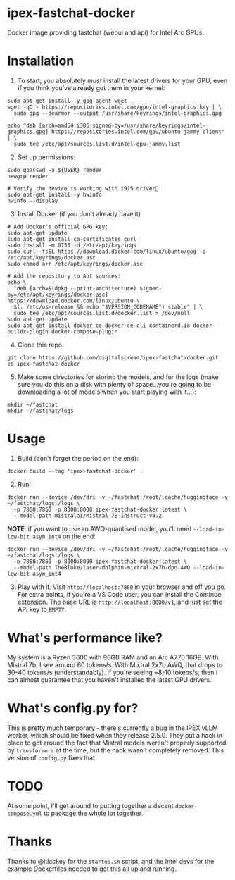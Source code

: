 # ipex-fastchat-docker
Docker image providing fastchat (webui and api) for Intel Arc GPUs.

# Installation

1. To start, you absolutely *must* install the latest drivers for your GPU, even if you think you've already got them in your kernel:

```
sudo apt-get install -y gpg-agent wget
wget -qO - https://repositories.intel.com/gpu/intel-graphics.key | \
  sudo gpg --dearmor --output /usr/share/keyrings/intel-graphics.gpg

echo "deb [arch=amd64,i386 signed-by=/usr/share/keyrings/intel-graphics.gpg] https://repositories.intel.com/gpu/ubuntu jammy client" | \
  sudo tee /etc/apt/sources.list.d/intel-gpu-jammy.list
```

2. Set up permissions:

```
sudo gpasswd -a ${USER} render
newgrp render

# Verify the device is working with i915 driver
sudo apt-get install -y hwinfo
hwinfo --display
```
3. Install Docker (if you don't already have it)
```
# Add Docker's official GPG key:
sudo apt-get update
sudo apt-get install ca-certificates curl
sudo install -m 0755 -d /etc/apt/keyrings
sudo curl -fsSL https://download.docker.com/linux/ubuntu/gpg -o /etc/apt/keyrings/docker.asc
sudo chmod a+r /etc/apt/keyrings/docker.asc

# Add the repository to Apt sources:
echo \
  "deb [arch=$(dpkg --print-architecture) signed-by=/etc/apt/keyrings/docker.asc] https://download.docker.com/linux/ubuntu \
  $(. /etc/os-release && echo "$VERSION_CODENAME") stable" | \
  sudo tee /etc/apt/sources.list.d/docker.list > /dev/null
sudo apt-get update
sudo apt-get install docker-ce docker-ce-cli containerd.io docker-buildx-plugin docker-compose-plugin
```

4. Clone this repo.
```
git clone https://github.com/digitalscream/ipex-fastchat-docker.git
cd ipex-fastchat-docker
```

5. Make some directories for storing the models, and for the logs (make sure you do this on a disk with plenty of space...you're going to be downloading a lot of models when you start playing with it...):
```
mkdir ~/fastchat
mkdir ~/fastchat/logs
```

# Usage
1. Build (don't forget the period on the end):
```
docker build --tag 'ipex-fastchat-docker' .
```

2. Run!
```
docker run --device /dev/dri -v ~/fastchat:/root/.cache/huggingface -v ~/fastchat/logs:/logs \
  -p 7860:7860 -p 8000:8000 ipex-fastchat-docker:latest \
  --model-path mistralai/Mistral-7B-Instruct-v0.2
```
**NOTE**: if you want to use an AWQ-quantised model, you'll need `--load-in-low-bit asym_int4` on the end:

```
docker run --device /dev/dri -v ~/fastchat:/root/.cache/huggingface -v ~/fastchat/logs:/logs \
  -p 7860:7860 -p 8000:8000 ipex-fastchat-docker:latest \
  --model-path TheBloke/laser-dolphin-mixtral-2x7b-dpo-AWQ --load-in-low-bit asym_int4
```

3. Play with it. Visit `http://localhost:7860` in your browser and off you go. For extra points, if you're a VS Code user, you can install the Continue extension. The base URL is `http://localhost:8000/v1`, and just set the API key to `EMPTY`.

# What's performance like?

My system is a Ryzen 3600 with 96GB RAM and an Arc A770 16GB. With Mistral 7b, I see around 60 tokens/s. With Mixtral 2x7b AWQ, that drops to 30-40 tokens/s (understandably). If you're seeing ~8-10 tokens/s, then I can almost guarantee that you haven't installed the latest GPU drivers.

# What's config.py for?

This is pretty much temporary - there's currently a bug in the IPEX vLLM worker, which should be fixed when they release 2.5.0. They put a hack in place to get around the fact that Mistral models weren't properly supported by `transformers` at the time, but the hack wasn't completely removed. This version of `config.py` fixes that.

# TODO

At some point, I'll get around to putting together a decent `docker-compose.yml` to package the whole lot together.

# Thanks

Thanks to @itlackey for the `startup.sh` script, and the Intel devs for the example Dockerfiles needed to get this all up and running.
